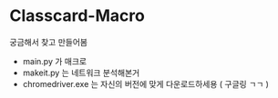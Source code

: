 # Classcard-Macro
 궁금해서 찾고 만들어봄
- main.py 가 매크로
- makeit.py 는 네트워크 분석해본거
- chromedriver.exe 는 자신의 버전에 맞게 다운로드하세용 ( 구글링 ㄱㄱ )